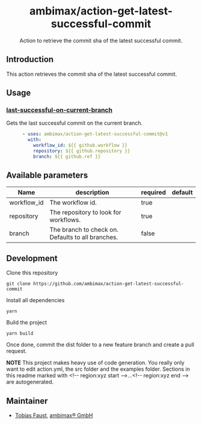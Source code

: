 <h1 align="center">ambimax/action-get-latest-successful-commit</h1>

<p align="center">
  Action to retrieve the commit sha of the latest successful commit.
</p>

## Introduction

This action retrieves the commit sha of the latest successful commit.

## Usage


<!-- region:examples start -->
### [last-successful-on-current-branch](example/01-last-successful-on-current-branch)
Gets the last successful commit on the current branch.
```yml
      - uses: ambimax/action-get-latest-successful-commit@v1
        with:
          workflow_id: ${{ github.workflow }}
          repository: ${{ github.repository }}
          branch: ${{ github.ref }}
```
<!-- region:examples end -->

## Available parameters

<!-- region:parameters start -->
| Name | description | required | default |
|-|-|-|-|
| workflow_id | The workflow id. | true |  |
| repository | The repository to look for workflows. | true |  |
| branch | The branch to check on. Defaults to all branches. | false |  |
<!-- region:parameters end -->

## Development

Clone this repository

```
git clone https://github.com/ambimax/action-get-latest-successful-commit
```

Install all dependencies

```
yarn
```

Build the project

```
yarn build
```

Once done, commit the dist folder to a new feature branch and create a pull request.

**NOTE** This project makes heavy use of code generation. You really only want to edit action.yml, the src folder and the examples folder. Sections in this readme marked with \<!-- region:xyz start -->...\<!-- region:xyz end --> are autogenerated.

## Maintainer

- [Tobias Faust](https://github.com/FaustTobias), [ambimax® GmbH](https://ambimax.de)
